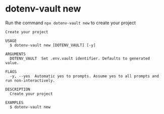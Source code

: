 # dotenv-vault new

Run the command `npx dotenv-vault new` to create your project

```
Create your project

USAGE
  $ dotenv-vault new [DOTENV_VAULT] [-y]

ARGUMENTS
  DOTENV_VAULT  Set .env.vault identifier. Defaults to generated value.

FLAGS
  -y, --yes  Automatic yes to prompts. Assume yes to all prompts and run non-interactively.

DESCRIPTION
  Create your project

EXAMPLES
  $ dotenv-vault new
```
